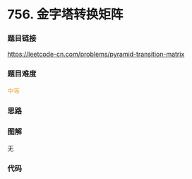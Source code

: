 # 756. 金字塔转换矩阵

### 题目链接

https://leetcode-cn.com/problems/pyramid-transition-matrix

### 题目难度

<font color=#F0AD4E>中等</font>

### 思路



### 图解

无

### 代码

```python
```